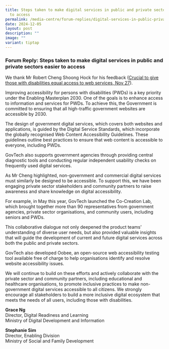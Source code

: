 ```yaml
---
title: Steps taken to make digital services in public and private sectors easier
  to access
permalink: /media-centre/forum-replies/digital-services-in-public-private-sectors-easier-to-access/
date: 2024-12-05
layout: post
description: ""
image: ""
variant: tiptap
---
```

<h3><strong>Forum Reply: Steps taken to make digital services in public and private sectors easier to access</strong></h3>
<p>We thank Mr Robert Cheng Shoong Hock for his feedback (<a href="https://www.straitstimes.com/opinion/forum/forum-steps-taken-to-make-digital-services-in-public-and-private-sectors-easier-to-access" rel="noopener nofollow" target="_blank">Crucial to give those with disabilities equal access to web services, Nov 27</a>). </p>
<p>Improving accessibility for persons with disabilities (PWDs) is a key
priority under the Enabling Masterplan 2030. One of the goals is to enhance
access to information and services for PWDs. To achieve this, the Government
is committed to ensuring that all high-traffic government websites are
accessible by 2030.</p>
<p>The design of government digital services, which covers both websites
and applications, is guided by the Digital Service Standards, which incorporate
the globally recognised Web Content Accessibility Guidelines. These guidelines
outline best practices to ensure that web content is accessible to everyone,
including PWDs.</p>
<p>GovTech also supports government agencies through providing central diagnostic
tools and conducting regular independent usability checks on frequently
used digital services.</p>
<p>As Mr Cheng highlighted, non-government and commercial digital services
must similarly be designed to be accessible. To support this, we have been
engaging private sector stakeholders and community partners to raise awareness
and share knowledge on digital accessibility.</p>
<p>For example, in May this year, GovTech launched the Co-Creation Lab, which
brought together more than 90 representatives from government agencies,
private sector organisations, and community users, including seniors and
PWDs.</p>
<p>This collaborative dialogue not only deepened the product teams’ understanding
of diverse user needs, but also provided valuable insights that will guide
the development of current and future digital services across both the
public and private sectors.</p>
<p>GovTech also developed Oobee, an open-source web accessibility testing
tool available free of charge to help organisations identify and resolve
website accessibility issues.</p>
<p>We will continue to build on these efforts and actively collaborate with
the private sector and community partners, including educational and healthcare
organisations, to promote inclusive practices to make non-government digital
services accessible to all citizens. We strongly encourage all stakeholders
to build a more inclusive digital ecosystem that meets the needs of all
users, including those with disabilities.</p>
<p><strong>Grace Ng </strong>
<br>Director, Digital Readiness and Learning 
<br>Ministry of Digital Development and Information </p>
<p><strong>Stephanie Sim </strong>
<br>Director, Enabling Division 
<br>Ministry of Social and Family Development </p>